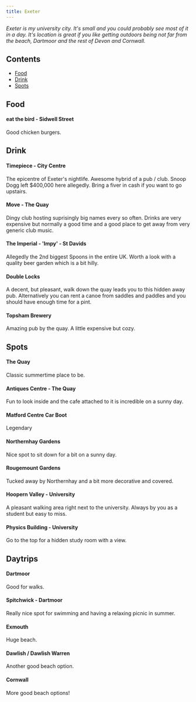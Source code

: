 ```yaml
---
title: Exeter 
---
```


*Exeter is my university city. It's small and you could probably see most of it in a day. It's location is great if you like getting outdoors being not far from the beach, Dartmoor and the rest of Devon and Cornwall.*


## Contents
- [Food](#food)
- [Drink](#drink)
- [Spots](#spots)


## Food

#### eat the bird - Sidwell Street

Good chicken burgers.

## Drink

#### Timepiece - City Centre

The epicentre of Exeter's nightlife. Awesome hybrid of a pub / club. Snoop Dogg left $400,000 here allegedly. Bring a fiver in cash if you want to go upstairs.

#### Move - The Quay

Dingy club hosting suprisingly big names every so often. Drinks are very expensive but normally a good time and a good place to get away from very generic club music.

#### The Imperial - 'Impy' - St Davids

Allegedly the 2nd biggest Spoons in the entire UK. Worth a look with a quality beer garden which is a bit hilly.

#### Double Locks
A decent, but pleasant, walk down the quay leads you to this hidden away pub. Alternatively you can rent a canoe from saddles and paddles and you should have enough time for a pint.

#### Topsham Brewery
Amazing pub by the quay. A little expensive but cozy.

## Spots

#### The Quay
Classic summertime place to be. 

#### Antiques Centre - The Quay
Fun to look inside and the cafe attached to it is incredible on a sunny day.

#### Matford Centre Car Boot
Legendary

#### Northernhay Gardens
Nice spot to sit down for a bit on a sunny day.

#### Rougemount Gardens
Tucked away by Northernhay and a bit more decorative and covered.

#### Hoopern Valley - University

A pleasant walking area right next to the university. Always by you as a student but easy to miss.

#### Physics Building - University

Go to the top for a hidden study room with a view.

## Daytrips

#### Dartmoor
Good for walks.

#### Spitchwick - Dartmoor
Really nice spot for swimming and having a relaxing picnic in summer.

#### Exmouth
Huge beach.

#### Dawlish / Dawlish Warren
Another good beach option.

#### Cornwall
More good beach options!
